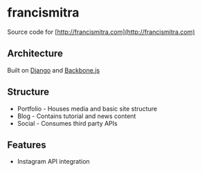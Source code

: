 francismitra
======

Source code for [http://francismitra.com](http://francismitra.com)

Architecture
-----
Built on [Django](https://www.djangoproject.com/) and [Backbone.js](http://backbonejs.org/)

Structure
----
* Portfolio - Houses media and basic site structure
* Blog - Contains tutorial and news content
* Social - Consumes third party APIs

Features
----
* Instagram API integration

